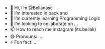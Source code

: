 - 👋 Hi, I’m @Bellanasc
- 👀 I’m interested in back and
- 🌱 I’m currently learning Programming Logic
- 💞️ I’m looking to collaborate on ...
- 📫 How to reach me instagram (its.bellak)
- 😄 Pronouns: ...
- ⚡ Fun fact: ...

<!---
Bellanasc/Bellanasc is a ✨ special ✨ repository because its `README.md` (this file) appears on your GitHub profile.
You can click the Preview link to take a look at your changes.
--->
